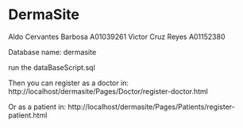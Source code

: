 # DermaSite

Aldo Cervantes Barbosa A01039261
Victor Cruz Reyes A01152380


Database name: dermasite

run the dataBaseScript.sql

Then you can register as a doctor in: http://localhost/dermasite/Pages/Doctor/register-doctor.html

Or as a patient in: http://localhost/dermasite/Pages/Patients/register-patient.html

